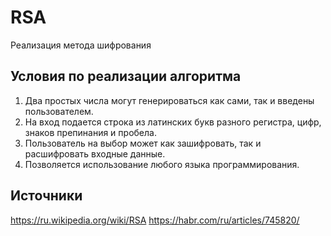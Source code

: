 # RSA
Реализация метода шифрования

## Условия по реализации алгоритма
1.	Два простых числа могут генерироваться как сами, так и введены пользователем.
2.	На вход подается строка из латинских букв разного регистра, цифр, знаков препинания и пробела.
3.	Пользователь на выбор может как зашифровать, так и расшифровать входные данные.
4.	Позволяется использование любого языка программирования.

## Источники
https://ru.wikipedia.org/wiki/RSA
https://habr.com/ru/articles/745820/
